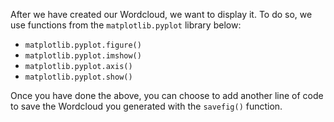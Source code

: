 <!--title={Displaying WordCloud}-->

After we have created our Wordcloud, we want to display it. To do so, we use functions from the `matplotlib.pyplot` library below:

- `matplotlib.pyplot.figure()`
- `matplotlib.pyplot.imshow()`
- `matplotlib.pyplot.axis()`
- `matplotlib.pyplot.show()`

Once you have done the above, you can choose to add another line of code to save the Wordcloud you generated with the `savefig()` function.